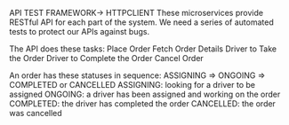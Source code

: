 API TEST FRAMEWORK-> HTTPCLIENT
These microservices provide RESTful API for each part of the system. We need a series of automated tests to protect our APIs against bugs.

The API does these tasks:
Place Order
Fetch Order Details
Driver to Take the Order
Driver to Complete the Order
Cancel Order

An order has these statuses in sequence: ASSIGNING => ONGOING => COMPLETED or CANCELLED
ASSIGNING: looking for a driver to be assigned
ONGOING: a driver has been assigned and working on the order
COMPLETED: the driver has completed the order
CANCELLED: the order was cancelled
